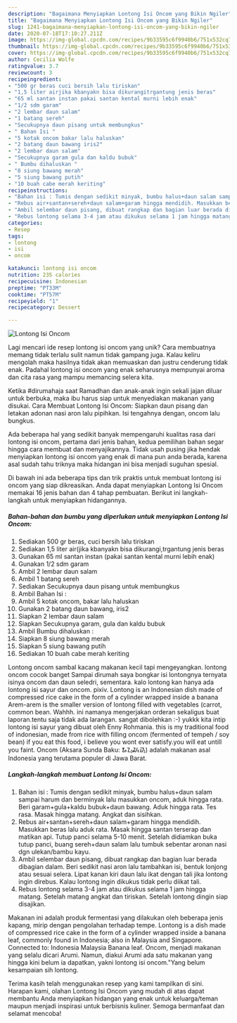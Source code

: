 ```yaml
---
description: "Bagaimana Menyiapkan Lontong Isi Oncom yang Bikin Ngiler"
title: "Bagaimana Menyiapkan Lontong Isi Oncom yang Bikin Ngiler"
slug: 1241-bagaimana-menyiapkan-lontong-isi-oncom-yang-bikin-ngiler
date: 2020-07-18T17:10:27.211Z
image: https://img-global.cpcdn.com/recipes/9b33595c6f9940b6/751x532cq70/lontong-isi-oncom-foto-resep-utama.jpg
thumbnail: https://img-global.cpcdn.com/recipes/9b33595c6f9940b6/751x532cq70/lontong-isi-oncom-foto-resep-utama.jpg
cover: https://img-global.cpcdn.com/recipes/9b33595c6f9940b6/751x532cq70/lontong-isi-oncom-foto-resep-utama.jpg
author: Cecilia Wolfe
ratingvalue: 3.7
reviewcount: 3
recipeingredient:
- "500 gr beras cuci bersih lalu tiriskan"
- "1,5 liter airjika kbanyakn bisa dikurangitrgantung jenis beras"
- "65 ml santan instan pakai santan kental murni lebih enak"
- "1/2 sdm garam"
- "2 lembar daun salam"
- "1 batang sereh"
- "Secukupnya daun pisang untuk membungkus"
- " Bahan Isi "
- "5 kotak oncom bakar lalu haluskan"
- "2 batang daun bawang iris2"
- "2 lembar daun salam"
- "Secukupnya garam gula dan kaldu bubuk"
- " Bumbu dihaluskan "
- "8 siung bawang merah"
- "5 siung bawang putih"
- "10 buah cabe merah keriting"
recipeinstructions:
- "Bahan isi : Tumis dengan sedikit minyak, bumbu halus+daun salam sampai harum dan berminyak lalu masukkan oncom, aduk hingga rata. Beri garam+gula+kaldu bubuk+daun bawang. Aduk hingga rata. Tes rasa. Masak hingga matang. Angkat dan sisihkan."
- "Rebus air+santan+sereh+daun salam+garam hingga mendidih. Masukkan beras lalu aduk rata. Masak hingga santan terserap dan matikan api. Tutup panci selama 5-10 menit. Setelah didiamkan buka tutup panci, buang sereh+daun salam lalu tumbuk sebentar aronan nasi dgn ulekan/bambu kayu."
- "Ambil selembar daun pisang, dibuat rangkap dan bagian luar berada dibagian dalam. Beri sedikit nasi aron lalu tambahkan isi, bentuk lonjong atau sesuai selera. Lipat kanan kiri daun lalu ikat dengan tali jika lontong ingin direbus. Kalau lontong ingin dikukus tidak perlu diikat tali."
- "Rebus lontong selama 3-4 jam atau dikukus selama 1 jam hingga matang. Setelah matang angkat dan tiriskan. Setelah lontong dingin siap disajikan."
categories:
- Resep
tags:
- lontong
- isi
- oncom

katakunci: lontong isi oncom 
nutrition: 235 calories
recipecuisine: Indonesian
preptime: "PT33M"
cooktime: "PT57M"
recipeyield: "1"
recipecategory: Dessert

---
```



![Lontong Isi Oncom](https://img-global.cpcdn.com/recipes/9b33595c6f9940b6/751x532cq70/lontong-isi-oncom-foto-resep-utama.jpg)

Lagi mencari ide resep lontong isi oncom yang unik? Cara membuatnya memang tidak terlalu sulit namun tidak gampang juga. Kalau keliru mengolah maka hasilnya tidak akan memuaskan dan justru cenderung tidak enak. Padahal lontong isi oncom yang enak seharusnya mempunyai aroma dan cita rasa yang mampu memancing selera kita.

Ketika #dirumahaja saat Ramadhan dan anak-anak ingin sekali jajan diluar untuk berbuka, maka ibu harus siap untuk menyediakan makanan yang disukai. Cara Membuat Lontong Isi Oncom: Siapkan daun pisang dan letakan adonan nasi aron lalu pipihkan. Isi tengahnya dengan, oncom lalu bungkus.

Ada beberapa hal yang sedikit banyak mempengaruhi kualitas rasa dari lontong isi oncom, pertama dari jenis bahan, kedua pemilihan bahan segar hingga cara membuat dan menyajikannya. Tidak usah pusing jika hendak menyiapkan lontong isi oncom yang enak di mana pun anda berada, karena asal sudah tahu triknya maka hidangan ini bisa menjadi suguhan spesial.


Di bawah ini ada beberapa tips dan trik praktis untuk membuat lontong isi oncom yang siap dikreasikan. Anda dapat menyiapkan Lontong Isi Oncom memakai 16 jenis bahan dan 4 tahap pembuatan. Berikut ini langkah-langkah untuk menyiapkan hidangannya.

<!--inarticleads1-->

##### Bahan-bahan dan bumbu yang diperlukan untuk menyiapkan Lontong Isi Oncom:

1. Sediakan 500 gr beras, cuci bersih lalu tiriskan
1. Sediakan 1,5 liter air(jika kbanyakn bisa dikurangi,trgantung jenis beras
1. Gunakan 65 ml santan instan (pakai santan kental murni lebih enak)
1. Gunakan 1/2 sdm garam
1. Ambil 2 lembar daun salam
1. Ambil 1 batang sereh
1. Sediakan Secukupnya daun pisang untuk membungkus
1. Ambil  Bahan Isi :
1. Ambil 5 kotak oncom, bakar lalu haluskan
1. Gunakan 2 batang daun bawang, iris2
1. Siapkan 2 lembar daun salam
1. Siapkan Secukupnya garam, gula dan kaldu bubuk
1. Ambil  Bumbu dihaluskan :
1. Siapkan 8 siung bawang merah
1. Siapkan 5 siung bawang putih
1. Sediakan 10 buah cabe merah keriting


Lontong oncom sambal kacang makanan kecil tapi mengeyangkan. lontong oncom cocok banget Sampai dirumah saya bongkar isi lontongnya ternyata isinya oncom dan daun seledri, sementara. kalo lontong kan hanya ada lontong isi sayur dan oncom. pixiv. Lontong is an Indonesian dish made of compressed rice cake in the form of a cylinder wrapped inside a banana Arem-arem is the smaller version of lontong filled with vegetables (carrot, common bean. Wahhh. ini namanya mengerjakan orderan sekaligus buat laporan.tentu saja tidak ada larangan. sangat dibolehkan :-) yukkk kita intip lontong isi sayur yang dibuat oleh Enny Rohmania. this is my traditional food of indonesian, made from rice with filling oncom (fermented of tempeh / soy bean) if you eat this food, i believe you wont ever satisfy.you will eat untill you faint. Oncom (Aksara Sunda Baku: ᮇᮔ᮪ᮎᮧᮙ᮪) adalah makanan asal Indonesia yang terutama populer di Jawa Barat. 

<!--inarticleads2-->

##### Langkah-langkah membuat Lontong Isi Oncom:

1. Bahan isi : Tumis dengan sedikit minyak, bumbu halus+daun salam sampai harum dan berminyak lalu masukkan oncom, aduk hingga rata. Beri garam+gula+kaldu bubuk+daun bawang. Aduk hingga rata. Tes rasa. Masak hingga matang. Angkat dan sisihkan.
1. Rebus air+santan+sereh+daun salam+garam hingga mendidih. Masukkan beras lalu aduk rata. Masak hingga santan terserap dan matikan api. Tutup panci selama 5-10 menit. Setelah didiamkan buka tutup panci, buang sereh+daun salam lalu tumbuk sebentar aronan nasi dgn ulekan/bambu kayu.
1. Ambil selembar daun pisang, dibuat rangkap dan bagian luar berada dibagian dalam. Beri sedikit nasi aron lalu tambahkan isi, bentuk lonjong atau sesuai selera. Lipat kanan kiri daun lalu ikat dengan tali jika lontong ingin direbus. Kalau lontong ingin dikukus tidak perlu diikat tali.
1. Rebus lontong selama 3-4 jam atau dikukus selama 1 jam hingga matang. Setelah matang angkat dan tiriskan. Setelah lontong dingin siap disajikan.


Makanan ini adalah produk fermentasi yang dilakukan oleh beberapa jenis kapang, mirip dengan pengolahan terhadap tempe. Lontong is a dish made of compressed rice cake in the form of a cylinder wrapped inside a banana leaf, commonly found in Indonesia; also in Malaysia and Singapore. Connected to: Indonesia Malaysia Banana leaf. Oncom, menjadi makanan yang selalu dicari Arumi. Namun, diakui Arumi ada satu makanan yang hingga kini belum ia dapatkan, yakni lontong isi oncom.&#34;Yang belum kesampaian sih lontong. 

Terima kasih telah menggunakan resep yang kami tampilkan di sini. Harapan kami, olahan Lontong Isi Oncom yang mudah di atas dapat membantu Anda menyiapkan hidangan yang enak untuk keluarga/teman maupun menjadi inspirasi untuk berbisnis kuliner. Semoga bermanfaat dan selamat mencoba!
